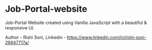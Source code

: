 # Job-Portal-website
Job-Portal Website created using Vanilla JavaScript with a beautiful &amp; responsive UI.

Author - Rishi Soni, 
Linkedin - https://www.linkedin.com/in/rishi-soni-26847717a/
